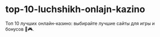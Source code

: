 # top-10-luchshikh-onlajn-kazino
Топ 10 лучших онлайн-казино: выбирайте лучшие сайты для игры и бонусов 🌟🎮.
